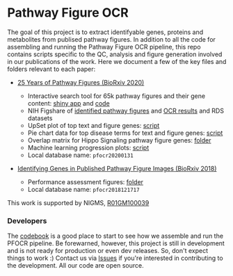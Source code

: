 Pathway Figure OCR
===
The goal of this project is to extract identifyable genes, proteins and metabolites from publised pathway figures. In addition to all the code for assembling and running the Pathway Figure OCR pipeline, this repo contains scripts specific to the QC, analysis and figure generation involved in our publications of the work. Here we document a few of the key files and folders relevant to each paper:

* [25 Years of Pathway Figures (BioRxiv 2020)](https://www.biorxiv.org/content/10.1101/2020.05.29.124503v1)
  * Interactive search tool for 65k pathway figures and their gene content: [shiny app](https://gladstone-bioinformatics.shinyapps.io/shiny-25years) and [code](shiny-25years)
  * NIH Figshare of [identified pathway figures](https://doi.org/10.1101/2020.05.29.124503) and [OCR results](https://doi.org/10.1101/2020.05.29.124503) and RDS datasets
  * UpSet plot of top text and figure genes: [script]()
  * Pie chart data for top disease terms for text and figure genes: [script]()
  * Overlap matrix for Hippo Signaling pathway figure genes: [folder]()
  * Machine learning progression plots: [script]()
  * Local database name: `pfocr20200131`
  
* [Identifying Genes in Published Pathway Figure Images (BioRxiv 2018)](https://www.biorxiv.org/content/10.1101/379446v1)
  * Performance assessment figures: [folder](performance)
  * Local database name: `pfocr2018121717`

This work is supported by NIGMS, [R01GM100039](https://app.dimensions.ai/details/grant/grant.2521530)

### Developers
The [codebook](codebook.md) is a good place to start to see how we assemble and run the PFOCR pipeline. Be forewarned, however, this project is still in development and is not ready for production or even dev releases. So, don't expect things to work :)
Contact us via [Issues](https://github.com/wikipathways/pathway-figure-ocr/issues) if you're interested in contributing to the development. All our code are open source.
